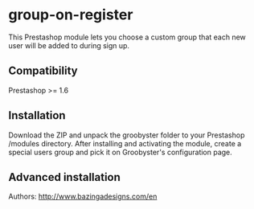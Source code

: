 group-on-register
=================

This Prestashop module lets you choose a custom group that each new user will be added to during sign up. 

Compatibility
-------------

Prestashop >= 1.6

Installation
------------

Download the ZIP and unpack the groobyster folder to your Prestashop /modules directory. After installing and activating the module, create a special users group and pick it on Groobyster's configuration page.


Advanced installation
---------------------

Authors: http://www.bazingadesigns.com/en